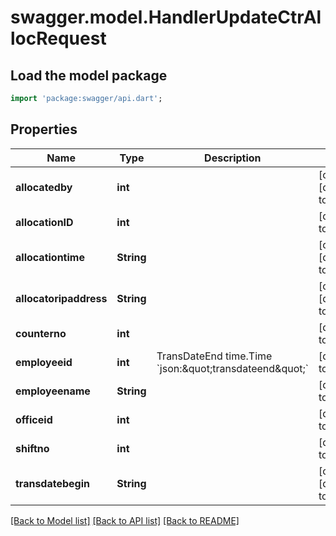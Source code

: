 # swagger.model.HandlerUpdateCtrAllocRequest

## Load the model package
```dart
import 'package:swagger/api.dart';
```

## Properties
Name | Type | Description | Notes
------------ | ------------- | ------------- | -------------
**allocatedby** | **int** |  | [optional] [default to null]
**allocationID** | **int** |  | [default to null]
**allocationtime** | **String** |  | [optional] [default to null]
**allocatoripaddress** | **String** |  | [optional] [default to null]
**counterno** | **int** |  | [default to null]
**employeeid** | **int** | TransDateEnd    time.Time &#x60;json:\&quot;transdateend\&quot;&#x60; | [default to null]
**employeename** | **String** |  | [default to null]
**officeid** | **int** |  | [default to null]
**shiftno** | **int** |  | [default to null]
**transdatebegin** | **String** |  | [optional] [default to null]

[[Back to Model list]](../README.md#documentation-for-models) [[Back to API list]](../README.md#documentation-for-api-endpoints) [[Back to README]](../README.md)

